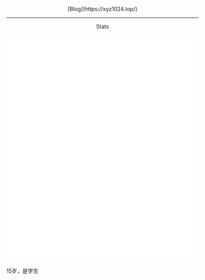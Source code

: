 <div style="text-align:center">
[Blog](https://xyz1024.top/)
 <hr>
 Stats
</div>

[![Top Langs](https://raw.githubusercontent.com/XYZ1024-alt/github-stats/cfaa88a246f747ec06c967d019c3e2dd4e10186b/generated/languages.svg)](https://github.com/jstrieb/github-stats)
[![Top Langs](https://raw.githubusercontent.com/XYZ1024-alt/github-stats/cfaa88a246f747ec06c967d019c3e2dd4e10186b/generated/overview.svg)](https://github.com/jstrieb/github-stats)

15岁，是学生

